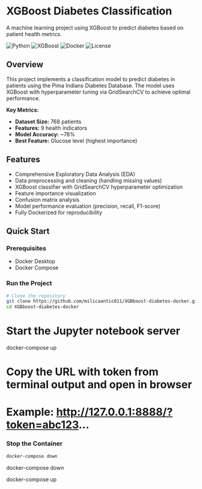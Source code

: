 # XGBoost Diabetes Classification 

A machine learning project using XGBoost to predict diabetes based on patient health metrics.

![Python](https://img.shields.io/badge/Python-3.13-blue)
![XGBoost](https://img.shields.io/badge/XGBoost-3.0.3-green)
![Docker](https://img.shields.io/badge/Docker-Enabled-2496ED)
![License](https://img.shields.io/badge/License-MIT-yellow)

##  Overview

This project implements a classification model to predict diabetes in patients using the Pima Indians Diabetes Database. The model uses XGBoost with hyperparameter tuning via GridSearchCV to achieve optimal performance.

**Key Metrics:**
- **Dataset Size:** 768 patients
- **Features:** 9 health indicators
- **Model Accuracy:** ~78%
- **Best Feature:** Glucose level (highest importance)

##  Features

- Comprehensive Exploratory Data Analysis (EDA)
- Data preprocessing and cleaning (handling missing values)
- XGBoost classifier with GridSearchCV hyperparameter optimization
- Feature importance visualization
- Confusion matrix analysis
- Model performance evaluation (precision, recall, F1-score)
- Fully Dockerized for reproducibility
  
##  Quick Start

### Prerequisites
- Docker Desktop
- Docker Compose

### Run the Project
```bash
# Clone the repository
git clone https://github.com/milicaantic011/XGBboost-diabetes-docker.git
cd XGBboost-diabetes-docker

```

# Start the Jupyter notebook server
docker-compose up

# Copy the URL with token from terminal output and open in browser
# Example: http://127.0.0.1:8888/?token=abc123...

### Stop the Container
```bash
docker-compose down
```




docker-compose down

docker-compose up
